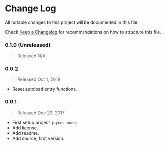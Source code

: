 # Change Log

All notable changes to this project will be documented in this file.

Check [Keep a Changelog](http://keepachangelog.com/) for recommendations on how to structure this file.


### 0.1.0 (Unreleased)
> Released N/A

### 0.0.2
> Released Oct 1, 2018

* Reset autoload entry functions.

### 0.0.1
> Released Dec 29, 2017

* First setup project `jayces-mode`.
* Add license.
* Add readme.
* Add source, first version.
